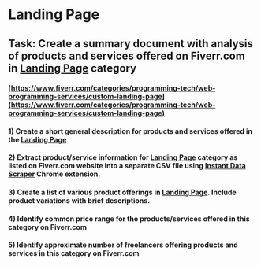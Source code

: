 # Landing Page
## Task: Create a summary document with analysis of products and services offered on Fiverr.com in [Landing Page](https://www.fiverr.com/categories/programming-tech/web-programming-services/custom-landing-page) category
#### [https://www.fiverr.com/categories/programming-tech/web-programming-services/custom-landing-page](https://www.fiverr.com/categories/programming-tech/web-programming-services/custom-landing-page)
#### 1) Create a short general description for products and services offered in the [Landing Page](https://www.fiverr.com/categories/programming-tech/web-programming-services/custom-landing-page)
#### 2) Extract product/service information for [Landing Page](https://www.fiverr.com/categories/programming-tech/web-programming-services/custom-landing-page) category as listed on Fiverr.com website into a separate CSV file using [Instant Data Scraper](https://chrome.google.com/webstore/detail/instant-data-scraper/ofaokhiedipichpaobibbnahnkdoiiah) Chrome extension.
#### 3) Create a list of various product offerings in [Landing Page](https://www.fiverr.com/categories/programming-tech/web-programming-services/custom-landing-page). Include product variations with brief descriptions.
#### 4) Identify common price range for the products/services offered in this category on Fiverr.com
#### 5) Identify approximate number of freelancers offering products and services in this category on Fiverr.com
